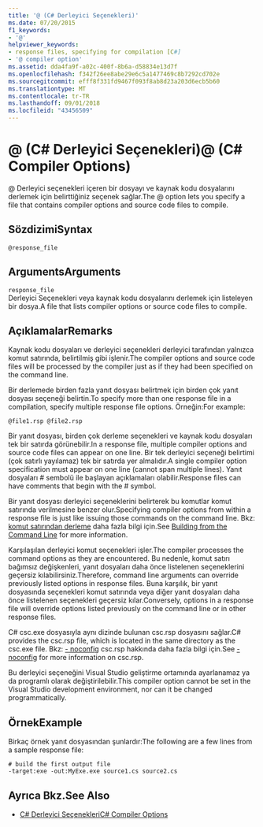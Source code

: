```yaml
---
title: '@ (C# Derleyici Seçenekleri)'
ms.date: 07/20/2015
f1_keywords:
- '@'
helpviewer_keywords:
- response files, specifying for compilation [C#]
- '@ compiler option'
ms.assetid: dda4fa9f-a02c-400f-8b6a-d58834e13d7f
ms.openlocfilehash: f342f26ee8abe29e6c5a1477469c8b7292cd702e
ms.sourcegitcommit: efff8f331fd9467f093f8ab8d23a203d6ecb5b60
ms.translationtype: MT
ms.contentlocale: tr-TR
ms.lasthandoff: 09/01/2018
ms.locfileid: "43456509"
---
```

# <a name="-c-compiler-options"></a><span data-ttu-id="27782-102">@ (C# Derleyici Seçenekleri)</span><span class="sxs-lookup"><span data-stu-id="27782-102">@ (C# Compiler Options)</span></span>
<span data-ttu-id="27782-103">@ Derleyici seçenekleri içeren bir dosyayı ve kaynak kodu dosyalarını derlemek için belirttiğiniz seçenek sağlar.</span><span class="sxs-lookup"><span data-stu-id="27782-103">The @ option lets you specify a file that contains compiler options and source code files to compile.</span></span>  
  
## <a name="syntax"></a><span data-ttu-id="27782-104">Sözdizimi</span><span class="sxs-lookup"><span data-stu-id="27782-104">Syntax</span></span>  
  
```  
@response_file  
```  
  
## <a name="arguments"></a><span data-ttu-id="27782-105">Arguments</span><span class="sxs-lookup"><span data-stu-id="27782-105">Arguments</span></span>  
 `response_file`  
 <span data-ttu-id="27782-106">Derleyici Seçenekleri veya kaynak kodu dosyalarını derlemek için listeleyen bir dosya.</span><span class="sxs-lookup"><span data-stu-id="27782-106">A file that lists compiler options or source code files to compile.</span></span>  
  
## <a name="remarks"></a><span data-ttu-id="27782-107">Açıklamalar</span><span class="sxs-lookup"><span data-stu-id="27782-107">Remarks</span></span>  
 <span data-ttu-id="27782-108">Kaynak kodu dosyaları ve derleyici seçenekleri derleyici tarafından yalnızca komut satırında, belirtilmiş gibi işlenir.</span><span class="sxs-lookup"><span data-stu-id="27782-108">The compiler options and source code files will be processed by the compiler just as if they had been specified on the command line.</span></span>  
  
 <span data-ttu-id="27782-109">Bir derlemede birden fazla yanıt dosyası belirtmek için birden çok yanıt dosyası seçeneği belirtin.</span><span class="sxs-lookup"><span data-stu-id="27782-109">To specify more than one response file in a compilation, specify multiple response file options.</span></span> <span data-ttu-id="27782-110">Örneğin:</span><span class="sxs-lookup"><span data-stu-id="27782-110">For example:</span></span>  
  
```  
@file1.rsp @file2.rsp  
```  
  
 <span data-ttu-id="27782-111">Bir yanıt dosyası, birden çok derleme seçenekleri ve kaynak kodu dosyaları tek bir satırda görünebilir.</span><span class="sxs-lookup"><span data-stu-id="27782-111">In a response file, multiple compiler options and source code files can appear on one line.</span></span> <span data-ttu-id="27782-112">Bir tek derleyici seçeneği belirtimi (çok satırlı yayılamaz) tek bir satırda yer almalıdır.</span><span class="sxs-lookup"><span data-stu-id="27782-112">A single compiler option specification must appear on one line (cannot span multiple lines).</span></span> <span data-ttu-id="27782-113">Yanıt dosyaları # sembolü ile başlayan açıklamaları olabilir.</span><span class="sxs-lookup"><span data-stu-id="27782-113">Response files can have comments that begin with the # symbol.</span></span>  
  
 <span data-ttu-id="27782-114">Bir yanıt dosyası derleyici seçeneklerini belirterek bu komutlar komut satırında verilmesine benzer olur.</span><span class="sxs-lookup"><span data-stu-id="27782-114">Specifying compiler options from within a response file is just like issuing those commands on the command line.</span></span> <span data-ttu-id="27782-115">Bkz: [komut satırından derleme](../../../csharp/language-reference/compiler-options/how-to-set-environment-variables-for-the-visual-studio-command-line.md) daha fazla bilgi için.</span><span class="sxs-lookup"><span data-stu-id="27782-115">See [Building from the Command Line](../../../csharp/language-reference/compiler-options/how-to-set-environment-variables-for-the-visual-studio-command-line.md) for more information.</span></span>  
  
 <span data-ttu-id="27782-116">Karşılaşılan derleyici komut seçenekleri işler.</span><span class="sxs-lookup"><span data-stu-id="27782-116">The compiler processes the command options as they are encountered.</span></span> <span data-ttu-id="27782-117">Bu nedenle, komut satırı bağımsız değişkenleri, yanıt dosyaları daha önce listelenen seçeneklerini geçersiz kılabilirsiniz.</span><span class="sxs-lookup"><span data-stu-id="27782-117">Therefore, command line arguments can override previously listed options in response files.</span></span> <span data-ttu-id="27782-118">Buna karşılık, bir yanıt dosyasında seçenekleri komut satırında veya diğer yanıt dosyaları daha önce listelenen seçenekleri geçersiz kılar.</span><span class="sxs-lookup"><span data-stu-id="27782-118">Conversely, options in a response file will override options listed previously on the command line or in other response files.</span></span>  
  
 <span data-ttu-id="27782-119">C# csc.exe dosyasıyla aynı dizinde bulunan csc.rsp dosyasını sağlar.</span><span class="sxs-lookup"><span data-stu-id="27782-119">C# provides the csc.rsp file, which is located in the same directory as the csc.exe file.</span></span> <span data-ttu-id="27782-120">Bkz: [- noconfig](../../../csharp/language-reference/compiler-options/noconfig-compiler-option.md) csc.rsp hakkında daha fazla bilgi için.</span><span class="sxs-lookup"><span data-stu-id="27782-120">See [-noconfig](../../../csharp/language-reference/compiler-options/noconfig-compiler-option.md) for more information on csc.rsp.</span></span>  
  
 <span data-ttu-id="27782-121">Bu derleyici seçeneğini Visual Studio geliştirme ortamında ayarlanamaz ya da programlı olarak değiştirilebilir.</span><span class="sxs-lookup"><span data-stu-id="27782-121">This compiler option cannot be set in the Visual Studio development environment, nor can it be changed programmatically.</span></span>  
  
## <a name="example"></a><span data-ttu-id="27782-122">Örnek</span><span class="sxs-lookup"><span data-stu-id="27782-122">Example</span></span>  
 <span data-ttu-id="27782-123">Birkaç örnek yanıt dosyasından şunlardır:</span><span class="sxs-lookup"><span data-stu-id="27782-123">The following are a few lines from a sample response file:</span></span>  
  
```console  
# build the first output file  
-target:exe -out:MyExe.exe source1.cs source2.cs  
```  
  
## <a name="see-also"></a><span data-ttu-id="27782-124">Ayrıca Bkz.</span><span class="sxs-lookup"><span data-stu-id="27782-124">See Also</span></span>  

- [<span data-ttu-id="27782-125">C# Derleyici Seçenekleri</span><span class="sxs-lookup"><span data-stu-id="27782-125">C# Compiler Options</span></span>](../../../csharp/language-reference/compiler-options/index.md)
